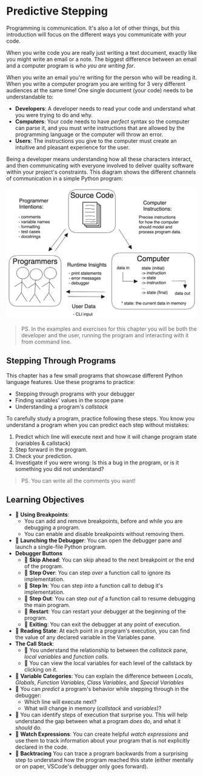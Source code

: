 # Predictive Stepping

Programming is communication. It's also a lot of other things, but this
introduction will focus on the different ways you communicate with your code.

When you write code you are really just writing a text document, exactly like
you might write an email or a note. The biggest difference between an email and
a computer program is _who you are writing for_.

When you write an email you're writing for the person who will be reading it.
When you write a computer program you are writing for 3 very different audiences
at the same time! One single document (your code) needs to be understandable to:

- **Developers**: A developer needs to read your code and understand what you
  were trying to do and why.
- **Computers**: Your code needs to have _perfect_ syntax so the computer can
  parse it, and you must write instructions that are allowed by the programming
  language or the computer will throw an error.
- **Users**: The instructions you give to the computer must create an intuitive
  and pleasant experience for the user.

Being a developer means understanding how all these characters interact, and
then communicating with everyone involved to deliver quality software within
your project's constraints. This diagram shows the different channels of
communication in a simple Python program:

![a program](./computers_and_developers.png)

> PS. In the examples and exercises for this chapter you will be both the developer and the user, running the program and interacting with it from command line.

## Stepping Through Programs

This chapter has a few small programs that showcase different Python language features. Use these programs to practice:

- Stepping through programs with your debugger
- Finding variables' values in the scope pane
- Understanding a program's _callstack_

To carefully study a program, practice following these steps. You know you understand a program when you can predict each step without mistakes:

1. Predict which line will execute next and how it will change program state (variables & callstack)
2. Step forward in the program.
3. Check your prediction.
4. Investigate if you were wrong: Is this a bug in the program, or is it something you did not understand?

> PS. You can write all the comments you want!

## Learning Objectives

- 🥚 **Using Breakpoints**:
  - You can add and remove breakpoints, before and while you are debugging a program.
  - You can enable and disable breakpoints without removing them.
- 🥚 **Launching the Debugger**: You can open the debugger pane and launch a single-file Python program.
- **Debugger Buttons**
  - 🥚 **Skip Ahead**: You can skip ahead to the next breakpoint or the end of the program.
  - 🥚 **Step Over**: You can step _over_ a function call to ignore its implementation.
  - 🥚 **Step In**: You can step _into_ a function call to debug it's implementation.
  - 🥚 **Step Out**: You can step _out of_ a function call to resume debugging the main program.
  - 🥚 **Restart**: You can restart your debugger at the beginning of the program.
  - 🥚 **Exiting**: You can exit the debugger at any point of execution.
- 🥚 **Reading State**: At each point in a program's execution, you can find the value of any declared variable in the Variables pane.
- **The Call Stack**:
  - 🥚 You understand the relationship to between the _callstack_ pane, _local variables_ and _function calls_.
  - 🥚 You can view the local variables for each level of the callstack by clicking on it.
- 🐣 **Variable Categories**: You can explain the difference between _Locals_, _Globals_, _Function Variables_, _Class Variables_, and _Special Variables_
- 🐣 You can _predict_ a program's behavior while stepping through in the debugger:
  - Which line will execute next?
  - What will change in memory (_callstack_ and _variables_)?
- 🐣 You can identify steps of execution that surprise you. This will help understand the gap between what a program _does_ do, and what it _should_ do.
- 🐥 **Watch Expressions**: You can create helpful _watch expressions_ and use them to track information about your program that is not explicitly declared in the code.
- 🐔 **Backtracing** You can trace a program backwards from a surprising step to understand how the program reached this state (either mentally or on paper, VSCode's debugger only goes forward).
